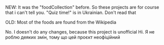 NEW:
It was the "foodCollection" before. So these projects are for course
that i can't tell you.
"Quiz time!" is in Ukrainian. Don't read that

OLD:
Most of the foods are found from the Wikipedia

No. I doesn't do any changes, because this project is unofficial
Ні. Я не роблю деяких змін, тому що цей проєкт неофіційний
